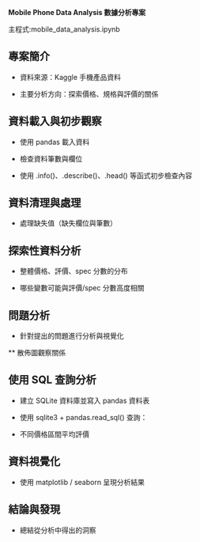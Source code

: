 **Mobile Phone Data Analysis 數據分析專案**

主程式:mobile_data_analysis.ipynb

## 專案簡介

  - 資料來源：Kaggle 手機產品資料

  - 主要分析方向：探索價格、規格與評價的關係


## 資料載入與初步觀察


  - 使用 pandas 載入資料

  - 檢查資料筆數與欄位

  - 使用 .info()、.describe()、.head() 等函式初步檢查內容

## 資料清理與處理

  - 處理缺失值（缺失欄位與筆數）


## 探索性資料分析

  - 整體價格、評價、spec 分數的分布

  - 哪些變數可能與評價/spec 分數高度相關

## 問題分析

  - 針對提出的問題進行分析與視覺化

  ** 散佈圖觀察關係

## 使用 SQL 查詢分析

  - 建立 SQLite 資料庫並寫入 pandas 資料表

  - 使用 sqlite3 + pandas.read_sql() 查詢：

  - 不同價格區間平均評價


## 資料視覺化

  - 使用 matplotlib / seaborn 呈現分析結果

## 結論與發現

  - 總結從分析中得出的洞察
